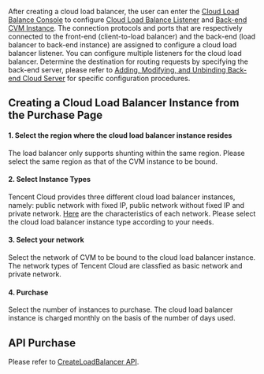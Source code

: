 After creating a cloud load balancer, the user can enter the [Cloud Load Balance Console](https://console.cloud.tencent.com/loadbalance) to configure [Cloud Load Balance Listener](/doc/product/214/6151) and [Back-end CVM Instance](https://intl.cloud.tencent.com/document/product/214/6157). The connection protocols and ports that are respectively connected to the front-end (client-to-load balancer) and the back-end (load balancer to back-end instance) are assigned to configure a cloud load balancer listener. You can configure multiple listeners for the cloud load balancer. Determine the destination for routing requests by specifying the back-end server, please refer to [Adding, Modifying, and Unbinding Back-end Cloud Server](https://intl.cloud.tencent.com/document/product/214/6157#manage-backend-server-security-groups-via-console) for specific configuration procedures.

## Creating a Cloud Load Balancer Instance from the Purchase Page

#### 1. Select the region where the cloud load balancer instance resides
The load balancer only supports shunting within the same region. Please select the same region as that of the CVM instance to be bound.

#### 2. Select Instance Types
Tencent Cloud provides three different cloud load balancer instances, namely: public network with fixed IP, public network without fixed IP and private network. [Here](https://intl.cloud.tencent.com/document/product/214/8847) are the characteristics of each network. Please select the cloud load balancer instance type according to your needs.

#### 3. Select your network
Select the network of CVM to be bound to the cloud load balancer instance. The network types of Tencent Cloud are classfied as basic network and private network.

#### 4. Purchase
Select the number of instances to purchase. The cloud load balancer instance is charged monthly on the basis of the number of days used.

## API Purchase
Please refer to [CreateLoadBalancer API](https://intl.cloud.tencent.com/document/product/214/1328).

